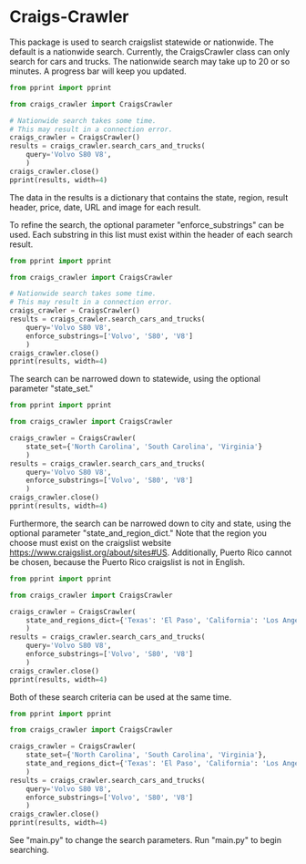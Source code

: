 # Craigs-Crawler
This package is used to search craigslist statewide or nationwide.
The default is a nationwide search. 
Currently, the CraigsCrawler class can only search for cars and trucks.
The nationwide search may take up to 20 or so minutes. 
A progress bar will keep you updated.

```python
from pprint import pprint

from craigs_crawler import CraigsCrawler

# Nationwide search takes some time.
# This may result in a connection error.
craigs_crawler = CraigsCrawler()
results = craigs_crawler.search_cars_and_trucks(
    query='Volvo S80 V8',
    )
craigs_crawler.close()
pprint(results, width=4)
```
The data in the results is a dictionary that contains the state, region, 
result header, price, date, URL and image for each result.

To refine the search, the optional parameter "enforce_substrings" can be used.
Each substring in this list must exist within the header of each search result.

```python
from pprint import pprint

from craigs_crawler import CraigsCrawler

# Nationwide search takes some time.
# This may result in a connection error.
craigs_crawler = CraigsCrawler()
results = craigs_crawler.search_cars_and_trucks(
    query='Volvo S80 V8',
    enforce_substrings=['Volvo', 'S80', 'V8']
    )
craigs_crawler.close()
pprint(results, width=4)
```

The search can be narrowed down to statewide, using the optional parameter "state_set."

```python
from pprint import pprint

from craigs_crawler import CraigsCrawler

craigs_crawler = CraigsCrawler(
    state_set={'North Carolina', 'South Carolina', 'Virginia'}
    )
results = craigs_crawler.search_cars_and_trucks(
    query='Volvo S80 V8',
    enforce_substrings=['Volvo', 'S80', 'V8']
    )
craigs_crawler.close()
pprint(results, width=4)
```

Furthermore, the search can be narrowed down to city and state,
using the optional parameter "state_and_region_dict."
Note that the region you choose must exist on the craigslist website 
https://www.craigslist.org/about/sites#US. 
Additionally, Puerto Rico cannot be chosen, because the Puerto Rico craigslist is not in English.

```python
from pprint import pprint

from craigs_crawler import CraigsCrawler

craigs_crawler = CraigsCrawler(
    state_and_regions_dict={'Texas': 'El Paso', 'California': 'Los Angeles'}
    )
results = craigs_crawler.search_cars_and_trucks(
    query='Volvo S80 V8',
    enforce_substrings=['Volvo', 'S80', 'V8']
    )
craigs_crawler.close()
pprint(results, width=4)
```
Both of these search criteria can be used at the same time.
```python
from pprint import pprint

from craigs_crawler import CraigsCrawler

craigs_crawler = CraigsCrawler(
    state_set={'North Carolina', 'South Carolina', 'Virginia'},
    state_and_regions_dict={'Texas': 'El Paso', 'California': 'Los Angeles'}
    )
results = craigs_crawler.search_cars_and_trucks(
    query='Volvo S80 V8',
    enforce_substrings=['Volvo', 'S80', 'V8']
    )
craigs_crawler.close()
pprint(results, width=4)
```
See "main.py" to change the search parameters.
Run "main.py" to begin searching.